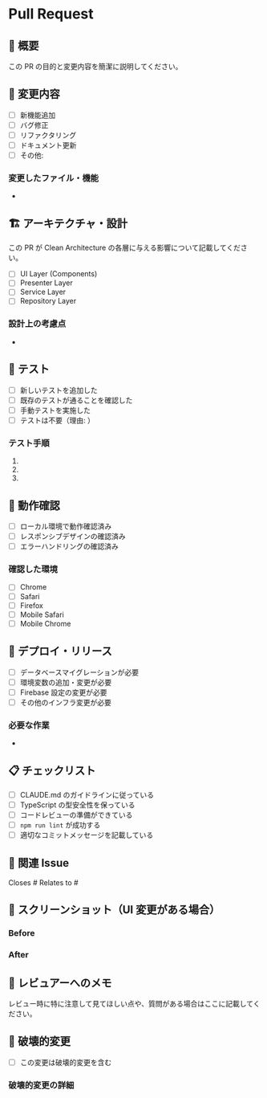 # Pull Request

## 📝 概要

この PR の目的と変更内容を簡潔に説明してください。

## 🔧 変更内容

- [ ] 新機能追加
- [ ] バグ修正
- [ ] リファクタリング
- [ ] ドキュメント更新
- [ ] その他:

### 変更したファイル・機能

-

## 🏗️ アーキテクチャ・設計

この PR が Clean Architecture の各層に与える影響について記載してください。

- [ ] UI Layer (Components)
- [ ] Presenter Layer
- [ ] Service Layer
- [ ] Repository Layer

### 設計上の考慮点

-

## 🧪 テスト

- [ ] 新しいテストを追加した
- [ ] 既存のテストが通ることを確認した
- [ ] 手動テストを実施した
- [ ] テストは不要（理由: ）

### テスト手順

1.
2.
3.

## 📱 動作確認

- [ ] ローカル環境で動作確認済み
- [ ] レスポンシブデザインの確認済み
- [ ] エラーハンドリングの確認済み

### 確認した環境

- [ ] Chrome
- [ ] Safari
- [ ] Firefox
- [ ] Mobile Safari
- [ ] Mobile Chrome

## 🚀 デプロイ・リリース

- [ ] データベースマイグレーションが必要
- [ ] 環境変数の追加・変更が必要
- [ ] Firebase 設定の変更が必要
- [ ] その他のインフラ変更が必要

### 必要な作業

-

## 📋 チェックリスト

- [ ] CLAUDE.md のガイドラインに従っている
- [ ] TypeScript の型安全性を保っている
- [ ] コードレビューの準備ができている
- [ ] `npm run lint` が成功する
- [ ] 適切なコミットメッセージを記載している

## 🔗 関連 Issue

Closes #
Relates to #

## 📸 スクリーンショット（UI 変更がある場合）

### Before

<!-- 変更前のスクリーンショット -->

### After

<!-- 変更後のスクリーンショット -->

## 💬 レビュアーへのメモ

レビュー時に特に注意して見てほしい点や、質問がある場合はここに記載してください。

## 🚨 破壊的変更

- [ ] この変更は破壊的変更を含む

### 破壊的変更の詳細

<!-- 破壊的変更がある場合、その詳細と移行方法を記載 -->
